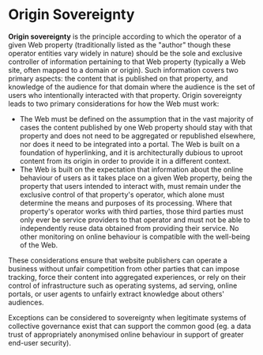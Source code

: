 
# Origin Sovereignty

__Origin sovereignty__ is the principle according to which the operator of a given Web property
(traditionally listed as the "author" though these operator entities vary widely in nature) should
be the sole and exclusive controller of information pertaining to that Web property (typically a Web
site, often mapped to a domain or origin). Such information covers two primary aspects: the content
that is published on that property, and knowledge of the audience for that domain where the audience
is the set of users who intentionally interacted with that property. Origin sovereignty leads to two
primary considerations for how the Web must work:

* The Web must be defined on the assumption that in the vast majority of cases the content published
  by one Web property should stay with that property and does not need to be aggregated or
  republished elsewhere, nor does it need to be integrated into a portal. The Web is built on a
  foundation of hyperlinking, and it is architecturally dubious to uproot content from its origin in
  order to provide it in a different context.
* The Web is built on the expectation that information about the online behaviour of users as it
  takes place on a given Web property, being the property that users intended to interact with, must
  remain under the exclusive control of that property's operator, which alone must determine the
  means and purposes of its processing. Where that property's operator works with third parties,
  those third parties must only ever be service providers to that operator and must not be able to
  independently reuse data obtained from providing their service. No other monitoring on online
  behaviour is compatible with the well-being of the Web.

These considerations ensure that website publishers can operate a business without unfair
competition from other parties that can impose tracking, force their content into aggregated
experiences, or rely on their control of infrastructure such as operating systems, ad serving, online
portals, or user agents to unfairly extract knowledge about others' audiences.

Exceptions can be considered to sovereignty when legitimate systems of collective governance exist
that can support the common good (eg. a data trust of appropriately anonymised online behaviour in
support of greater end-user security).
